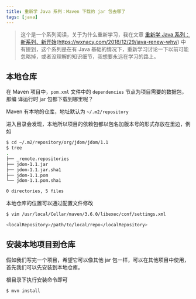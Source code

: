 ```yaml
---
title: 重新学 Java 系列：Maven 下载的 jar 包去哪了
tags: [java]
---
```


> 这个是一个系列阅读，关于为什么重新学习，我在文章 [重新学 Java 系列：新系列、新开始](/2018/12/29/java-renew-why/)(https://wxnacy.com/2018/12/29/java-renew-why/) 中有提到，这个系列是在有 Java 基础的情况下，重新学习讨论一下以前可能忽略掉，或者没理解的知识细节，我想要永远在学习的路上。

<!-- more --><!-- toc -->
## 本地仓库
在 Maven 项目中，`pom.xml` 文件中的 `dependencies` 节点为项目需要的数据包，那编
译运行时 jar 包都下载到哪里呢？

Maven 有本地的仓库，地址默认为 `~/.m2/repository`

进入目录会发现，本地所以项目的依赖包都以包名加版本号的形式存放在里边，例如

```bash
$ cd ~/.m2/repository/org/jdom/jdom/1.1
$ tree
.
├── _remote.repositories
├── jdom-1.1.jar
├── jdom-1.1.jar.sha1
├── jdom-1.1.pom
└── jdom-1.1.pom.sha1

0 directories, 5 files
```

本地仓库的位置可以通过配置文件修改

```bash
$ vim /usr/local/Cellar/maven/3.6.0/libexec/conf/settings.xml
```

```bash
<localRepository>/path/to/local/repo</localRepository>
```

## 安装本地项目到仓库

假如我们写完一个项目，希望它可以像其他 jar 包一样，可以在其他项目中使用，首先我们可以先安装到本地仓库。

根目录下执行安装命令即可

```bash
$ mvn install
```

